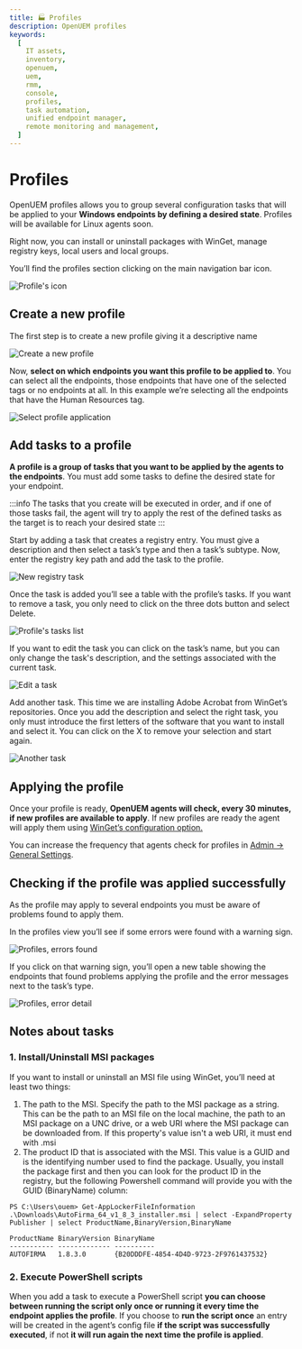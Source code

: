```yaml
---
title: 🏭 Profiles
description: OpenUEM profiles
keywords:
  [
    IT assets,
    inventory,
    openuem,
    uem,
    rmm,
    console,
    profiles,
    task automation,
    unified endpoint manager,
    remote monitoring and management,
  ]
---
```


# Profiles

OpenUEM profiles allows you to group several configuration tasks that will be applied to your **Windows endpoints by defining a desired state**. Profiles will be available for Linux agents soon.

Right now, you can install or uninstall packages with WinGet, manage registry keys, local users and local groups.

You’ll find the profiles section clicking on the main navigation bar icon.

![Profile's icon](/img/console/profiles_icon.png)

## Create a new profile

The first step is to create a new profile giving it a descriptive name

![Create a new profile](/img/console/profiles_new.png)

Now, **select on which endpoints you want this profile to be applied to**. You can select all the endpoints, those endpoints that have one of the selected tags or no endpoints at all. In this example we’re selecting all the endpoints that have the Human Resources tag.

![Select profile application](/img/console/profiles_application.png)

## Add tasks to a profile

**A profile is a group of tasks that you want to be applied by the agents to the endpoints**. You must add some tasks to define the desired state for your endpoint.

:::info
The tasks that you create will be executed in order, and if one of those tasks fail, the agent will try to apply the rest of the defined tasks as the target is to reach your desired state
:::

Start by adding a task that creates a registry entry. You must give a description and then select a task’s type and then a task’s subtype. Now, enter the registry key path and add the task to the profile.

![New registry task](/img/console/profiles_new_registry_task.png)

Once the task is added you’ll see a table with the profile’s tasks. If you want to remove a task, you only need to click on the three dots button and select Delete.

![Profile's tasks list](/img/console/profiles_task_list.png)

If you want to edit the task you can click on the task’s name, but you can only change the task's description, and the settings associated with the current task.

![Edit a task](/img/console/profiles_edit_task.png)

Add another task. This time we are installing Adobe Acrobat from WinGet’s repositories. Once you add the description and select the right task, you only must introduce the first letters of the software that you want to install and select it. You can click on the X to remove your selection and start again.

![Another task](/img/console/profiles_add_another_task.png)

## Applying the profile

Once your profile is ready, **OpenUEM agents will check, every 30 minutes, if new profiles are available to apply**. If new profiles are ready the agent will apply them using [WinGet’s configuration option.](https://learn.microsoft.com/en-us/windows/package-manager/configuration/)

You can increase the frequency that agents check for profiles in [Admin -> General Settings](/docs/05-Administration/06-general-settings.md).

## Checking if the profile was applied successfully

As the profile may apply to several endpoints you must be aware of problems found to apply them.

In the profiles view you’ll see if some errors were found with a warning sign.

![Profiles, errors found](/img/console/profiles_errors_found.png)

If you click on that warning sign, you’ll open a new table showing the endpoints that found problems applying the profile and the error messages next to the task’s type.

![Profiles, error detail](/img/console/profiles_error_detail.png)

## Notes about tasks

### 1. Install/Uninstall MSI packages

If you want to install or uninstall an MSI file using WinGet, you’ll need at least two things:
1)	The path to the MSI. Specify the path to the MSI package as a string. This can be the path to an MSI file on the local machine, the path to an MSI package on a UNC drive, or a web URI where the MSI package can be downloaded from. If this property's value isn't a web URI, it must end with .msi
2)	The product ID that is associated with the MSI. This value is a GUID and is the identifying number used to find the package. Usually, you install the package first and then you can look for the product ID in the registry, but the following Powershell command will provide you with the GUID (BinaryName) column:

```
PS C:\Users\ouem> Get-AppLockerFileInformation .\Downloads\AutoFirma_64_v1_8_3_installer.msi | select -ExpandProperty Publisher | select ProductName,BinaryVersion,BinaryName

ProductName BinaryVersion BinaryName
----------- ------------- ----------
AUTOFIRMA   1.8.3.0       {B20DDDFE-4854-4D4D-9723-2F9761437532}
```

### 2. Execute PowerShell scripts

When you add a task to execute a PowerShell script **you can choose between running the script only once or running it every time the endpoint applies the profile**. If you choose to **run the script once** an entry will be created in the agent’s config file **if the script was successfully executed**, if not **it will run again the next time the profile is applied**.
